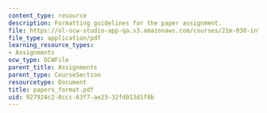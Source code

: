 ```yaml
---
content_type: resource
description: Formatting guidelines for the paper assignment.
file: https://ol-ocw-studio-app-qa.s3.amazonaws.com/courses/21m-030-introduction-to-world-music-fall-2006/927924c20ccc63f7ae2332fd013d1f8b_papers_format.pdf
file_type: application/pdf
learning_resource_types:
- Assignments
ocw_type: OCWFile
parent_title: Assignments
parent_type: CourseSection
resourcetype: Document
title: papers_format.pdf
uid: 927924c2-0ccc-63f7-ae23-32fd013d1f8b
---
```

